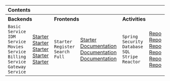 <table>
  <tbody>
    <tr>
      <th colspan="6" align="left">Contents</th>
    </tr>
    <tr></tr>
    <tr>
      <th colspan="2" align="left" width="300px">Backends</th>
      <th colspan="2" align="left" width="300px">Frontends</th>
      <th colspan="2" align="left" width="300px">Activities</th>
    </tr>
    <tr>
      <td>
          <div>
              <code>Basic Service</code>
          </div>
          <div>
              <code>IDM Service</code>
          </div>
          <div>
              <code>Movies Service</code>
          </div>
          <div>
              <code>Billing Service</code>
          </div>
          <div>
              <code>Gateway Service</code>
          </div>
      </td>
      <td>
          <div>
            <a href="https://github.com/GitCodings/Stack-BE0-Basic-Service-Starter">
              Starter
            </a>
          </div>
          <div>
            <a href="https://github.com/GitCodings/Stack-BE1-IDM-Service-Starter">
              Starter
            </a>
          </div>
          <div>
            <a href="https://github.com/GitCodings/Stack-BE2-Movies-Service-Starter">
              Starter
            </a>
          </div>
          <div>
            <a href="https://github.com/GitCodings/Stack-BE3-Billing-Service-Starter">
              Starter
            </a>
          </div>
          <div>
            <a href="https://github.com/GitCodings/Stack-BE4-Gateway-Service-Starter">
              Starter
            </a>
          </div>
      </td>
      <td>
          <div>
              <code>Starter</code>
          </div>
          <div>
              <code>Register</code>
          </div>
          <div>
              <code>Search</code>
          </div>
          <div>
              <code>Full</code>
          </div>
      </td>
      <td>
          <div>
            <a href="https://github.com/GitCodings/Stack-FE-Starter">
              Starter
            </a>
          </div>
          <div>
            <a href="https://github.com/GitCodings/Stack-FE-Starter/blob/main/FRONTEND-1.md">
              Documentation
            </a>
          </div>
          <div>
            <a href="https://github.com/GitCodings/Stack-FE-Starter/blob/main/FRONTEND-2.md">
              Documentation
            </a>
          </div>
          <div>
            <a href="https://github.com/GitCodings/Stack-FE-Starter/blob/main/FRONTEND-3.md">
              Documentation
            </a>
          </div>
      </td>
      <td>
          <div>
              <code>Spring</code>
          </div>
          <div>
              <code>Security</code>
          </div>
          <div>
              <code>Database</code>
          </div>
          <div>
              <code>SQL</code>
          </div>
          <div>
              <code>Stripe</code>
          </div>
          <div>
              <code>Reactor</code>
          </div>
      </td>
      <td>
          <div>
            <a href="https://github.com/GitCodings/Stack-A1-Spring">
              Repo
            </a>
          </div>
          <div>
            <a href="https://github.com/GitCodings/Stack-A2-Security">
              Repo
            </a>
          </div>
          <div>
            <a href="https://github.com/GitCodings/Stack-A3-Database">
              Repo
            </a>
          </div>
          <div>
            <a href="https://github.com/GitCodings/Stack-A4-SQL">
              Repo
            </a>
          </div>
          <div>
            <a href="https://github.com/GitCodings/Stack-A5-Stripe">
              Repo
            </a>
          </div>
          <div>
            <a href="https://github.com/GitCodings/Stack-A6-Reactor">
              Repo
            </a>
          </div>
      </td>
    </tr>
  </tbody>
</table>
